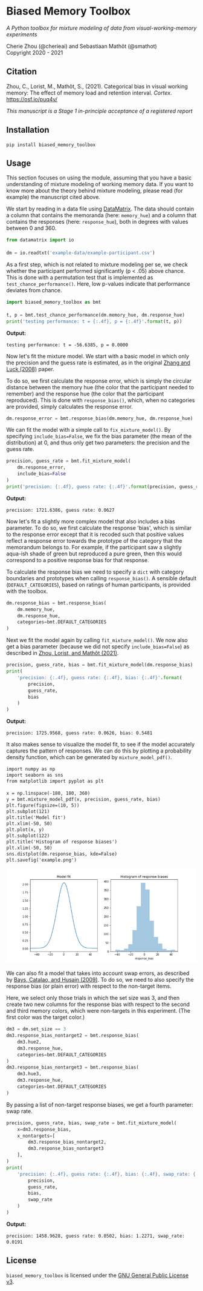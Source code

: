 # Biased Memory Toolbox

*A Python toolbox for mixture modeling of data from visual-working-memory experiments*

Cherie Zhou (@cherieai) and Sebastiaan Mathôt (@smathot) <br />
Copyright 2020 - 2021


## Citation

Zhou, C., Lorist, M., Mathôt, S., (2021). Categorical bias in visual working memory: The effect of memory load and retention interval. *Cortex*. <https://osf.io/puq4v/>

*This manuscript is a Stage 1 in-principle acceptance of a registered report*


## Installation

```
pip install biased_memory_toolbox
```


## Usage

This section focuses on using the module, assuming that you have a basic understanding of mixture modeling of working memory data. If you want to know more about the theory behind mixture modeling, please read (for example) the manuscript cited above.

We start by reading in a data file using [DataMatrix](https://datamatrix.cogsci.nl/). The data should contain a column that contains the memoranda (here: `memory_hue`) and a column that contains the responses (here: `response_hue`), both in degrees with values between 0 and 360.



```python
from datamatrix import io

dm = io.readtxt('example-data/example-participant.csv')
```



As a first step, which is not related to mixture modeling per se, we check whether the participant performed significantly (p < .05) above chance. This is done with a permutation test that is implemented as `test_chance_performance()`. Here, low p-values indicate that performance deviates from chance.



```python
import biased_memory_toolbox as bmt

t, p = bmt.test_chance_performance(dm.memory_hue, dm.response_hue)
print('testing performance: t = {:.4f}, p = {:.4f}'.format(t, p))
```

__Output:__
``` .text
testing performance: t = -56.6385, p = 0.0000
```



Now let's fit the mixture model. We start with a basic model in which only the precision and the guess rate is estimated, as in the original [Zhang and Luck (2008)](https://doi.org/10.1038/nature06860) paper.

To do so, we first calculate the response error, which is simply the circular distance between the memory hue (the color that the participant needed to remember) and the response hue (the color that the participant reproduced). This is done with `response_bias()`, which, when no categories are provided, simply calculates the response error.



```python
dm.response_error = bmt.response_bias(dm.memory_hue, dm.response_hue)
```



We can fit the model with a simple call to `fix_mixture_model()`. By specifying `include_bias=False`, we fix the bias parameter (the mean of the distribution) at 0, and thus
only get two parameters: the precision and the guess rate.



```python
precision, guess_rate = bmt.fit_mixture_model(
    dm.response_error,
    include_bias=False
)
print('precision: {:.4f}, guess rate: {:.4f}'.format(precision, guess_rate))
```

__Output:__
``` .text
precision: 1721.6386, guess rate: 0.0627
```



Now let's fit a slightly more complex model that also includes a bias parameter. To do so, we first calculate the response 'bias', which is similar to the response error except that it is recoded such that positive values reflect a response error towards the prototype of the category that the memorandum belongs to. For example, if the participant saw a slightly aqua-ish shade of green but reproduced a pure green, then this would correspond to a positive response bias for that response.

To calculate the response bias we need to specify a `dict` with category boundaries and prototypes when calling `response_bias()`. A sensible default (`DEFAULT_CATEGORIES`), based on ratings of human participants, is provided with the toolbox.



```python
dm.response_bias = bmt.response_bias(
    dm.memory_hue,
    dm.response_hue,
    categories=bmt.DEFAULT_CATEGORIES
)
```



Next we fit the model again by calling `fit_mixture_model()`. We now also get a bias parameter (because we did not specify `include_bias=False`) as described in [Zhou, Lorist, and Mathôt (2021)](https://osf.io/puq4v/).



```python
precision, guess_rate, bias = bmt.fit_mixture_model(dm.response_bias)
print(
    'precision: {:.4f}, guess rate: {:.4f}, bias: {:.4f}'.format(
        precision,
        guess_rate,
        bias
    )
)
```

__Output:__
``` .text
precision: 1725.9568, guess rate: 0.0626, bias: 0.5481
```



It also makes sense to visualize the model fit, to see if the model accurately captures the pattern of responses. We can do this by plotting a probability density function, which can be generated by `mixture_model_pdf()`.

```
import numpy as np
import seaborn as sns
from matplotlib import pyplot as plt

x = np.linspace(-180, 180, 360)
y = bmt.mixture_model_pdf(x, precision, guess_rate, bias)
plt.figure(figsize=(10, 5))
plt.subplot(121)
plt.title('Model fit')
plt.xlim(-50, 50)
plt.plot(x, y)
plt.subplot(122)
plt.title('Histogram of response biases')
plt.xlim(-50, 50)
sns.distplot(dm.response_bias, kde=False)
plt.savefig('example.png')
```

![](https://github.com/smathot/biased_memory_toolbox/raw/master/example.png)

We can also fit a model that takes into account swap errors, as described by [Bays, Catalao, and Husain (2009)](https://doi.org/10.1167/9.10.7). To do so, we need to also specify the response bias (or plain error) with respect to the non-target items.

Here, we select only those trials in which the set size was 3, and then create two new columns for the response bias with respect to the second and third memory colors, which were non-targets in this experiment. (The first color was the target color.)



```python
dm3 = dm.set_size == 3
dm3.response_bias_nontarget2 = bmt.response_bias(
    dm3.hue2,
    dm3.response_hue,
    categories=bmt.DEFAULT_CATEGORIES
)
dm3.response_bias_nontarget3 = bmt.response_bias(
    dm3.hue3,
    dm3.response_hue,
    categories=bmt.DEFAULT_CATEGORIES
)
```



By passing a list of non-target response biases, we get a fourth parameter: swap rate.



```python
precision, guess_rate, bias, swap_rate = bmt.fit_mixture_model(
    x=dm3.response_bias,
    x_nontargets=[
        dm3.response_bias_nontarget2,
        dm3.response_bias_nontarget3
    ],
)
print(
    'precision: {:.4f}, guess rate: {:.4f}, bias: {:.4f}, swap_rate: {:.4f}'.format(
        precision,
        guess_rate,
        bias,
        swap_rate
    )
)
```

__Output:__
``` .text
precision: 1458.9628, guess rate: 0.0502, bias: 1.2271, swap_rate: 0.0191
```




## License

`biased_memory_toolbox` is licensed under the [GNU General Public License
v3](http://www.gnu.org/licenses/gpl-3.0.en.html).
